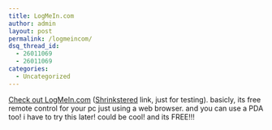 ```yaml
---
title: LogMeIn.com
author: admin
layout: post
permalink: /logmeincom/
dsq_thread_id:
  - 26011069
  - 26011069
categories:
  - Uncategorized
---
```

[Check out LogMeIn.com][1] ([Shrinkstered][2] link, just for testing). basicly, its free remote control for your pc just using a web browser. and you can use a PDA too! i have to try this later! could be cool! and its FREE!!!

 [1]: http://shrinkster.com/ho
 [2]: http://www.shrinkster.com